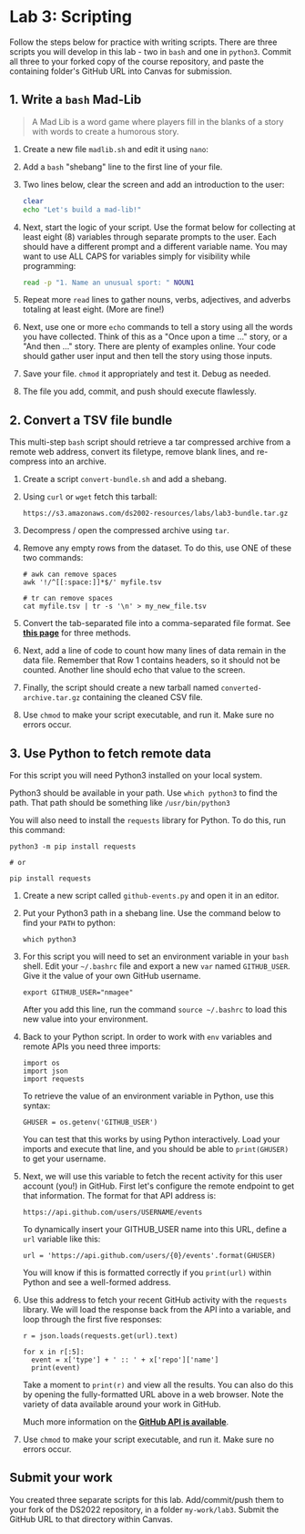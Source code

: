 # Lab 3: Scripting

Follow the steps below for practice with writing scripts. There are three scripts you will develop in this lab - two in `bash` and one in `python3`. Commit all three to your forked copy of the course repository, and paste the containing folder's GitHub URL into Canvas for submission.

## 1. Write a `bash` Mad-Lib

> A Mad Lib is a word game where players fill in the blanks of a story with words to create a humorous story. 

1. Create a new file `madlib.sh` and edit it using `nano`:

2. Add a `bash` "shebang" line to the first line of your file.

3. Two lines below, clear the screen and add an introduction to the user:

    ```bash
    clear
    echo "Let's build a mad-lib!"
    ```

4. Next, start the logic of your script. Use the format below for collecting at least eight (8) variables through separate prompts to the user. Each should have a different prompt and a different variable name. You may want to use ALL CAPS for variables simply for visibility while programming:

    ```bash
    read -p "1. Name an unusual sport: " NOUN1
    ```

5. Repeat more `read` lines to gather nouns, verbs, adjectives, and adverbs totaling at least eight. (More are fine!)

6. Next, use one or more `echo` commands to tell a story using all the words you have collected. Think of this as a "Once upon a time ..." story, or a "And then ..." story. There are plenty of examples online. Your code should gather user input and then tell the story using those inputs.

7. Save your file. `chmod` it appropriately and test it. Debug as needed.

8. The file you add, commit, and push should execute flawlessly. 

## 2. Convert a TSV file bundle

This multi-step `bash` script should retrieve a tar compressed archive from a remote web address, convert its filetype, remove blank lines, and re-compress into an archive.

1. Create a script `convert-bundle.sh` and add a shebang.

2. Using `curl` or `wget` fetch this tarball:

    ```
    https://s3.amazonaws.com/ds2002-resources/labs/lab3-bundle.tar.gz
    ```

3. Decompress / open the compressed archive using `tar`.

4. Remove any empty rows from the dataset. To do this, use ONE of these two commands:

    ```
    # awk can remove spaces
    awk '!/^[[:space:]]*$/' myfile.tsv

    # tr can remove spaces
    cat myfile.tsv | tr -s '\n' > my_new_file.tsv
    ```

5. Convert the tab-separated file into a comma-separated file format. See [**this page**](../class/scripts/convert-tsv-to-csv.sh) for three methods.

6. Next, add a line of code to count how many lines of data remain in the data file. Remember that Row 1 contains headers, so it should not be counted. Another line should echo that value to the screen.

7. Finally, the script should create a new tarball named `converted-archive.tar.gz` containing the cleaned CSV file.

8. Use `chmod` to make your script executable, and run it. Make sure no errors occur.


## 3. Use Python to fetch remote data

For this script you will need Python3 installed on your local system.

Python3 should be available in your path. Use `which python3` to find the path. That path should be something like `/usr/bin/python3`

You will also need to install the `requests` library for Python. To do this, run this command:

```
python3 -m pip install requests

# or

pip install requests
```

1. Create a new script called `github-events.py` and open it in an editor.

2. Put your Python3 path in a shebang line. Use the command below to find your `PATH` to python:

    ```
    which python3
    ```

3. For this script you will need to set an environment variable in your `bash` shell. Edit your `~/.bashrc` file and export a new `var` named `GITHUB_USER`. Give it the value of your own GitHub username.

    ```
    export GITHUB_USER="nmagee"
    ```

    After you add this line, run the command `source ~/.bashrc` to load this new value into your environment.
   
4.  Back to your Python script. In order to work with `env` variables and remote APIs you need three imports:

    ```python3
    import os
    import json
    import requests
    ```
    To retrieve the value of an environment variable in Python, use this syntax:

    ```
    GHUSER = os.getenv('GITHUB_USER')
    ```

    You can test that this works by using Python interactively. Load your imports and execute that line, and you should be able to `print(GHUSER)` to get your username.

5. Next, we will use this variable to fetch the recent activity for this user account (you!) in GitHub. First let's configure the remote endpoint to get that information. The format for that API address is:

    ```
    https://api.github.com/users/USERNAME/events
    ```

    To dynamically insert your GITHUB_USER name into this URL, define a `url` variable like this:

    ```
    url = 'https://api.github.com/users/{0}/events'.format(GHUSER)
    ```

    You will know if this is formatted correctly if you `print(url)` within Python and see a well-formed address.

6. Use this address to fetch your recent GitHub activity with the `requests` library. We will load the response back from the API into a variable, and loop through the first five responses:

    ```
    r = json.loads(requests.get(url).text)

    for x in r[:5]:
      event = x['type'] + ' :: ' + x['repo']['name']
      print(event)
    ```

    Take a moment to `print(r)` and view all the results. You can also do this by opening the fully-formatted URL above in a web browser. Note the variety of data available around your work in GitHub. 

    Much more information on the [**GitHub API is available**](https://docs.github.com/en/rest?apiVersion=2022-11-28). 

7. Use `chmod` to make your script executable, and run it. Make sure no errors occur.
   

## Submit your work

You created three separate scripts for this lab. Add/commit/push them to your fork of the DS2022 repository, in a folder `my-work/lab3`. Submit the GitHub URL to that directory within Canvas.

